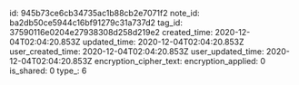 id: 945b73ce6cb34735ac1b88cb2e7071f2
note_id: ba2db50ce5944c16bf91279c31a737d2
tag_id: 37590116e0204e27938308d258d219e2
created_time: 2020-12-04T02:04:20.853Z
updated_time: 2020-12-04T02:04:20.853Z
user_created_time: 2020-12-04T02:04:20.853Z
user_updated_time: 2020-12-04T02:04:20.853Z
encryption_cipher_text: 
encryption_applied: 0
is_shared: 0
type_: 6